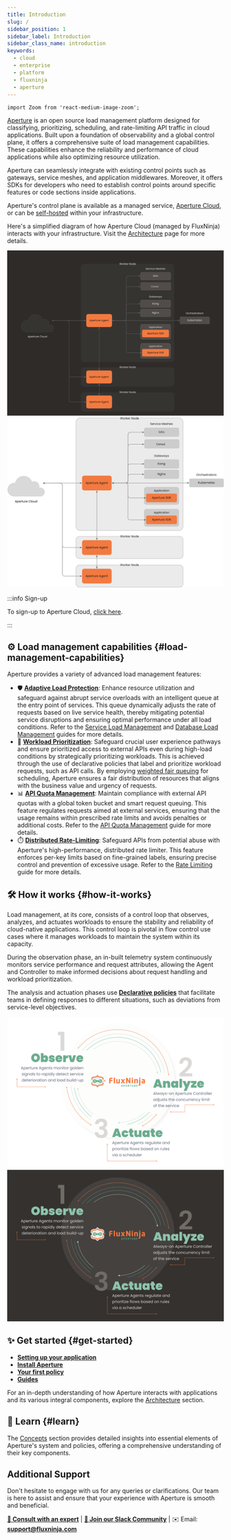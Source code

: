 ```yaml
---
title: Introduction
slug: /
sidebar_position: 1
sidebar_label: Introduction
sidebar_class_name: introduction
keywords:
  - cloud
  - enterprise
  - platform
  - fluxninja
  - aperture
---
```


```mdx-code-block
import Zoom from 'react-medium-image-zoom';
```

[Aperture](https://github.com/fluxninja/aperture) is an open source load
management platform designed for classifying, prioritizing, scheduling, and
rate-limiting API traffic in cloud applications. Built upon a foundation of
observability and a global control plane, it offers a comprehensive suite of
load management capabilities. These capabilities enhance the reliability and
performance of cloud applications while also optimizing resource utilization.

Aperture can seamlessly integrate with existing control points such as gateways,
service meshes, and application middlewares. Moreover, it offers SDKs for
developers who need to establish control points around specific features or code
sections inside applications.

Aperture's control plane is available as a managed service, [Aperture
Cloud][cloud], or can be [self-hosted][self-hosted] within your infrastructure.

Here's a simplified diagram of how Aperture Cloud (managed by FluxNinja)
interacts with your infrastructure. Visit the [Architecture][architecture] page
for more details.

![Aperture Architecture (dark)](./assets/img/aperture-architecture-dark.svg#gh-dark-mode-only)
![Aperture Architecture (light)](./assets/img/aperture-architecture-light.svg#gh-light-mode-only)

:::info Sign-up

To sign-up to Aperture Cloud, [click here][sign-up].

:::

## ⚙️ Load management capabilities {#load-management-capabilities}

Aperture provides a variety of advanced load management features:

- 🛡️ [**Adaptive Load Protection**](concepts/scheduler/load-scheduler.md):
  Enhance resource utilization and safeguard against abrupt service overloads
  with an intelligent queue at the entry point of services. This queue
  dynamically adjusts the rate of requests based on live service health, thereby
  mitigating potential service disruptions and ensuring optimal performance
  under all load conditions. Refer to the
  [Service Load Management](guides/service-load-management/service-load-management.md)
  and
  [Database Load Management](guides/database-load-management/database-load-management.md)
  guides for more details.
- 🎯 [**Workload Prioritization**](concepts/scheduler/scheduler.md): Safeguard
  crucial user experience pathways and ensure prioritized access to external
  APIs even during high-load conditions by strategically prioritizing workloads.
  This is achieved through the use of declarative policies that label and
  prioritize workload requests, such as API calls. By employing
  [weighted fair queuing](https://en.wikipedia.org/wiki/Weighted_fair_queueing)
  for scheduling, Aperture ensures a fair distribution of resources that aligns
  with the business value and urgency of requests.
- 📊 [**API Quota Management**](concepts/scheduler/quota-scheduler.md): Maintain
  compliance with external API quotas with a global token bucket and smart
  request queuing. This feature regulates requests aimed at external services,
  ensuring that the usage remains within prescribed rate limits and avoids
  penalties or additional costs. Refer to the
  [API Quota Management](guides/api-quota-management/api-quota-management.md)
  guide for more details.
- ⏱️ [**Distributed Rate-Limiting**](concepts/rate-limiter.md): Safeguard APIs
  from potential abuse with Aperture's high-performance, distributed rate
  limiter. This feature enforces per-key limits based on fine-grained labels,
  ensuring precise control and prevention of excessive usage. Refer to the
  [Rate Limiting](guides/rate-limiting.md) guide for more details.

## 🛠️ How it works {#how-it-works}

Load management, at its core, consists of a control loop that observes,
analyzes, and actuates workloads to ensure the stability and reliability of
cloud-native applications. This control loop is pivotal in flow control use
cases where it manages workloads to maintain the system within its capacity.

During the observation phase, an in-built telemetry system continuously monitors
service performance and request attributes, allowing the Agent and Controller to
make informed decisions about request handling and workload prioritization.

The analysis and actuation phases use
[**Declarative policies**](concepts/advanced/policy.md) that facilitate teams in
defining responses to different situations, such as deviations from
service-level objectives.

![Aperture Control Loop](./assets/img/oaalight.svg#gh-light-mode-only)
![Aperture Control Loop](./assets/img/oaadark.svg#gh-dark-mode-only)

## ✨ Get started {#get-started}

- [**Setting up your application**](get-started/set-up-application/set-up-application.md)
- [**Install Aperture**](get-started/installation/installation.md)
- [**Your first policy**](get-started/policies/policies.md)
- [**Guides**](guides/guides.md)

For an in-depth understanding of how Aperture interacts with applications and
its various integral components, explore the
[Architecture](architecture/architecture.md) section.

## 📖 Learn {#learn}

The [Concepts](concepts/concepts.md) section provides detailed insights into
essential elements of Aperture's system and policies, offering a comprehensive
understanding of their key components.

## Additional Support

Don't hesitate to engage with us for any queries or clarifications. Our team is
here to assist and ensure that your experience with Aperture is smooth and
beneficial.

<!-- vale off -->

[**💬 Consult with an expert**](https://calendly.com/desaijai/fluxninja-meeting)
|
[**👥 Join our Slack Community**](https://join.slack.com/t/fluxninja-aperture/shared_invite/zt-1vm2t2yjb-AG8rzKkB5TpPmqihJB6YYw)
| ✉️ Email: [**support@fluxninja.com**](mailto:support@fluxninja.com)

<!-- vale on -->

[cloud]: https://www.fluxninja.com/product
[sign-up]: https://app.fluxninja.com/sign-up
[architecture]: /architecture/architecture.md
[self-hosted]: /get-started/self-hosting/self-hosting.md
